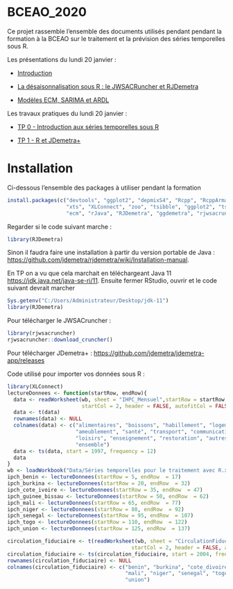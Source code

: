 
<!-- README.md is generated from README.Rmd. Please edit that file -->

# BCEAO\_2020

Ce projet rassemble l’ensemble des documents utilisés pendant pendant la
formation à la BCEAO sur le traitement et la prévision des séries
temporelles sous R.

Les présentations du lundi 20 janvier
    :

  - [Introduction](https://aqlt.github.io/BCEAO_2020/Slides/Diapos/0%20-%20Introduction.pdf)

  - [La désaisonnalisation sous R : le JWSACRuncher et
    RJDemetra](https://aqlt.github.io/BCEAO_2020/Slides/Diapos/1%20-%20R%20et%20JDemetra%2B.pdf)

  - [Modèles ECM, SARIMA et
    ARDL](https://aqlt.github.io/BCEAO_2020/Slides/Diapos/2%20-%20ECM%20et%20SARIMA.pdf)

Les travaux pratiques du lundi 20 janvier :

  - [TP 0 - Introduction aux séries temporelles sous
    R](https://aqlt.github.io/BCEAO_2020/TP/0---Traitement-des-séries-temporelles_solution.html)

  - [TP 1 - R et
    JDemetra+](https://aqlt.github.io/BCEAO_2020/TP/1---R-et-JDemetra%2B_solution.html)

# Installation

Ci-dessous l’ensemble des packages à utiliser pendant la
formation

``` r
install.packages(c("devtools", "ggplot2", "depmixS4", "Rcpp", "RcppArmadillo", "DEoptim",
                   "xts", "XLConnect", "zoo", "tsibble", "ggplot2", "tsDyn", "fable",
                   "ecm", "rJava", "RJDemetra", "ggdemetra", "rjwsacruncher"))
```

Regarder si le code suivant marche :

``` r
library(RJDemetra)
```

Sinon il faudra faire une installation à partir du version portable de
Java : <https://github.com/jdemetra/rjdemetra/wiki/Installation-manual>.

En TP on a vu que cela marchait en téléchargeant Java 11
<https://jdk.java.net/java-se-ri/11>. Ensuite fermer RStudio, ouvrir et
le code suivant devrait marcher

``` r
Sys.getenv("C:/Users/Administrateur/Desktop/jdk-11")
library(RJDemetra)
```

Pour télécharger le JWSACruncher :

``` r
library(rjwsacruncher)
rjwsacruncher::download_cruncher()
```

Pour télécharger JDemetra+ :
<https://github.com/jdemetra/jdemetra-app/releases>

Code utilisé pour importer vos données sous R :

``` r
library(XLConnect)
lectureDonnees <- function(startRow, endRow){
  data <- readWorksheet(wb, sheet = "IHPC_Mensuel",startRow = startRow, endRow  = endRow,
                        startCol = 2, header = FALSE, autofitCol = FALSE)
  data <- t(data)
  rownames(data) <- NULL
  colnames(data) <- c("alimentaires", "boissons", "habillement", "logement",
                      "ameublement", "santé", "transport", "communication",
                      "loisirs", "enseignement", "restoration", "autres",
                      "ensemble")
  data <- ts(data, start = 1997, frequency = 12)
  data
}
wb <- loadWorkbook("Data/Séries temporelles pour le traitement avec R.xls")
ipch_benin <- lectureDonnees(startRow = 5, endRow  = 17)
ipch_burkina <- lectureDonnees(startRow = 20, endRow  = 32)
ipch_cote_ivoire <- lectureDonnees(startRow = 35, endRow  = 47)
ipch_guinee_bissau <- lectureDonnees(startRow = 50, endRow  = 62)
ipch_mali <- lectureDonnees(startRow = 65, endRow  = 77)
ipch_niger <- lectureDonnees(startRow = 80, endRow  = 92)
ipch_senegal <- lectureDonnees(startRow = 95, endRow  = 107)
ipch_togo <- lectureDonnees(startRow = 110, endRow  = 122)
ipch_union <- lectureDonnees(startRow = 125, endRow  = 137)

circulation_fiduciaire <- t(readWorksheet(wb, sheet = "CirculationFiduciaire",startRow = 4, endRow  = 12,
                                        startCol = 2, header = FALSE, autofitCol = FALSE))
circulation_fiduciaire <- ts(circulation_fiduciaire, start = 2004, frequency = 12)
rownames(circulation_fiduciaire) <- NULL
colnames(circulation_fiduciaire) <- c("benin", "burkina", "cote_divoire", "guinee_bissau", 
                                      "mali", "niger", "senegal", "togo", 
                                      "union")
```
